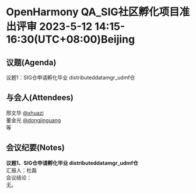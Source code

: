 # OpenHarmony QA_SIG社区孵化项目准出评审 2023-5-12 14:15-16:30(UTC+08:00)Beijing

## 议题(Agenda)

议题1：SIG仓申请孵化毕业 distributeddatamgr_udmf仓  

## 与会人(Attendees)

邢文华 [@xhuazi](https://gitee.com/xhuazi)  
董金光 [@dongjinguang](https://gitee.com/dongjinguang)  
等

## 会议纪要(Notes)

**议题1、SIG仓申请孵化毕业 distributeddatamgr_udmf仓**  
汇报人：杜磊  
会议结论：  
无。  
